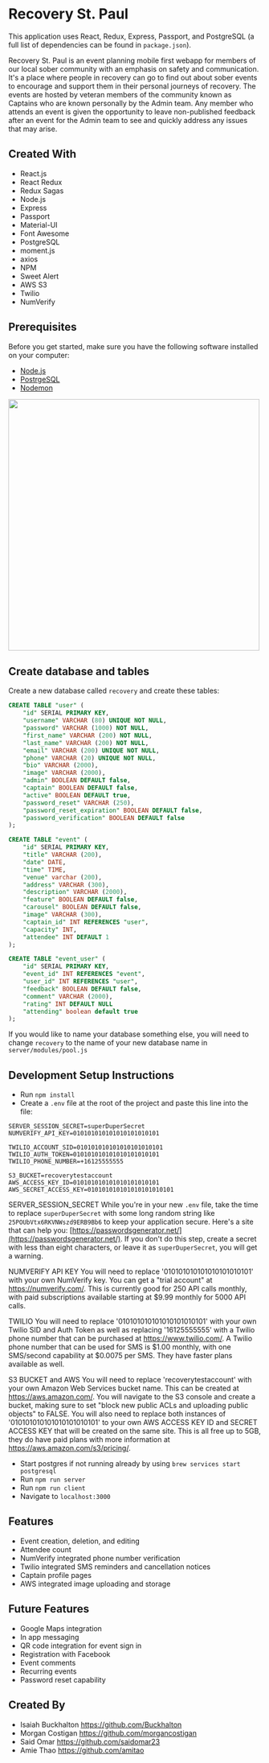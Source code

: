 # Recovery St. Paul
This application uses React, Redux, Express, Passport, and PostgreSQL (a full list of dependencies can be found in `package.json`).

Recovery St. Paul is an event planning mobile first webapp for members of our local sober community with an emphasis on safety and communication.  It's a place where people in recovery can go to find out about sober events to encourage and support them in their personal journeys of recovery. The events are hosted by veteran members of the community known as Captains who are known personally by the Admin team.  Any member who attends an event is given the opportunity to leave non-published feedback after an event for the Admin team to see and quickly address any issues that may arise.

## Created With
- React.js
- React Redux
- Redux Sagas
- Node.js
- Express 
- Passport
- Material-UI
- Font Awesome
- PostgreSQL
- moment.js
- axios
- NPM
- Sweet Alert
- AWS S3
- Twilio
- NumVerify

## Prerequisites

Before you get started, make sure you have the following software installed on your computer:

- [Node.js](https://nodejs.org/en/)
- [PostrgeSQL](https://www.postgresql.org/)
- [Nodemon](https://nodemon.io/)

<img src="documentation/images/LandingPageScreenshot.png" width="500"/>

## Create database and tables

Create a new database called `recovery` and create these tables:

```SQL
CREATE TABLE "user" (
    "id" SERIAL PRIMARY KEY,
    "username" VARCHAR (80) UNIQUE NOT NULL,
    "password" VARCHAR (1000) NOT NULL,
    "first_name" VARCHAR (200) NOT NULL,
    "last_name" VARCHAR (200) NOT NULL,
    "email" VARCHAR (200) UNIQUE NOT NULL,
    "phone" VARCHAR (20) UNIQUE NOT NULL,
    "bio" VARCHAR (2000),
    "image" VARCHAR (2000),
    "admin" BOOLEAN DEFAULT false,
    "captain" BOOLEAN DEFAULT false,
    "active" BOOLEAN DEFAULT true,
    "password_reset" VARCHAR (250),
    "password_reset_expiration" BOOLEAN DEFAULT false,
    "password_verification" BOOLEAN DEFAULT false
);

CREATE TABLE "event" (
	"id" SERIAL PRIMARY KEY,
	"title" VARCHAR (200),
	"date" DATE,
	"time" TIME,
	"venue" varchar (200),
	"address" VARCHAR (300),
	"description" VARCHAR (2000),
	"feature" BOOLEAN DEFAULT false, 
	"carousel" BOOLEAN DEFAULT false,
	"image" VARCHAR (300),
	"captain_id" INT REFERENCES "user",
	"capacity" INT, 
	"attendee" INT DEFAULT 1
);

CREATE TABLE "event_user" (
	"id" SERIAL PRIMARY KEY,
	"event_id" INT REFERENCES "event",
	"user_id" INT REFERENCES "user",
	"feedback" BOOLEAN DEFAULT false,
	"comment" VARCHAR (2000),
	"rating" INT DEFAULT NULL
	"attending" boolean default true
);
```

If you would like to name your database something else, you will need to change `recovery` to the name of your new database name in `server/modules/pool.js`

## Development Setup Instructions

* Run `npm install`
* Create a `.env` file at the root of the project and paste this line into the file:
```
SERVER_SESSION_SECRET=superDuperSecret
NUMVERIFY_API_KEY=010101010101010101010101

TWILIO_ACCOUNT_SID=010101010101010101010101
TWILIO_AUTH_TOKEN=010101010101010101010101
TWILIO_PHONE_NUMBER=+16125555555

S3_BUCKET=recoverytestaccount
AWS_ACCESS_KEY_ID=010101010101010101010101
AWS_SECRET_ACCESS_KEY=010101010101010101010101
```
    
SERVER_SESSION_SECRET
While you're in your new `.env` file, take the time to replace `superDuperSecret` with some long random string like `25POUbVtx6RKVNWszd9ERB9Bb6` to keep your application secure. Here's a site that can help you: [https://passwordsgenerator.net/](https://passwordsgenerator.net/). If you don't do this step, create a secret with less than eight characters, or leave it as `superDuperSecret`, you will get a warning.

NUMVERIFY API KEY
You will need to replace '010101010101010101010101' with your own NumVerify key.  You can get a "trial account" at https://numverify.com/.  This is currently good for 250 API calls monthly, with paid subscriptions available starting at $9.99 monthly for 5000 API calls.

TWILIO
You will need to replace '010101010101010101010101' with your own Twilio SID and Auth Token as well as replacing '16125555555' with a Twilio phone number that can be purchased at https://www.twilio.com/.  A Twilio phone number that can be used for SMS is $1.00 monthly, with one SMS/second capability at $0.0075 per SMS.  They have faster plans available as well.

S3 BUCKET and AWS
You will need to replace 'recoverytestaccount' with your own Amazon Web Services bucket name.  This can be created at https://aws.amazon.com/.  You will navigate to the S3 console and create a bucket, making sure to set "block new public ACLs and uploading public objects" to FALSE.  You will also need to replace both instances of '010101010101010101010101' to your own AWS ACCESS KEY ID and SECRET ACCESS KEY that will be created on the same site.  This is all free up to 5GB, they do have paid plans with more information at https://aws.amazon.com/s3/pricing/.

* Start postgres if not running already by using `brew services start postgresql`
* Run `npm run server`
* Run `npm run client`
* Navigate to `localhost:3000`

## Features
- Event creation, deletion, and editing
- Attendee count
- NumVerify integrated phone number verification
- Twilio integrated SMS reminders and cancellation notices
- Captain profile pages
- AWS integrated image uploading and storage

## Future Features
- Google Maps integration
- In app messaging 
- QR code integration for event sign in
- Registration with Facebook
- Event comments
- Recurring events
- Password reset capability

## Created By
- Isaiah Buckhalton https://github.com/Buckhalton
- Morgan Costigan https://github.com/morgancostigan
- Said Omar https://github.com/saidomar23
- Amie Thao https://github.com/amitao


